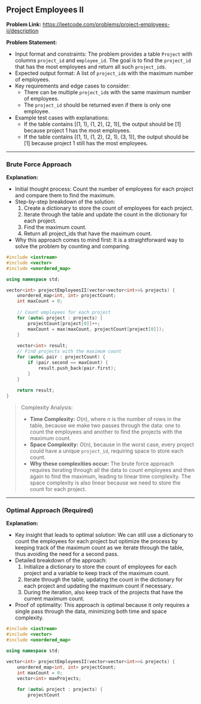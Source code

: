 ## Project Employees II

**Problem Link:** https://leetcode.com/problems/project-employees-ii/description

**Problem Statement:**
- Input format and constraints: The problem provides a table `Project` with columns `project_id` and `employee_id`. The goal is to find the `project_id` that has the most employees and return all such `project_id`s.
- Expected output format: A list of `project_id`s with the maximum number of employees.
- Key requirements and edge cases to consider:
  - There can be multiple `project_id`s with the same maximum number of employees.
  - The `project_id` should be returned even if there is only one employee.
- Example test cases with explanations:
  - If the table contains [(1, 1), (1, 2), (2, 1)], the output should be [1] because project 1 has the most employees.
  - If the table contains [(1, 1), (1, 2), (2, 1), (3, 1)], the output should be [1] because project 1 still has the most employees.

---

### Brute Force Approach

**Explanation:**
- Initial thought process: Count the number of employees for each project and compare them to find the maximum.
- Step-by-step breakdown of the solution:
  1. Create a dictionary to store the count of employees for each project.
  2. Iterate through the table and update the count in the dictionary for each project.
  3. Find the maximum count.
  4. Return all project_ids that have the maximum count.
- Why this approach comes to mind first: It is a straightforward way to solve the problem by counting and comparing.

```cpp
#include <iostream>
#include <vector>
#include <unordered_map>

using namespace std;

vector<int> projectEmployeesII(vector<vector<int>>& projects) {
    unordered_map<int, int> projectCount;
    int maxCount = 0;
    
    // Count employees for each project
    for (auto& project : projects) {
        projectCount[project[0]]++;
        maxCount = max(maxCount, projectCount[project[0]]);
    }
    
    vector<int> result;
    // Find projects with the maximum count
    for (auto& pair : projectCount) {
        if (pair.second == maxCount) {
            result.push_back(pair.first);
        }
    }
    
    return result;
}
```

> Complexity Analysis:
> - **Time Complexity:** $O(n)$, where $n$ is the number of rows in the table, because we make two passes through the data: one to count the employees and another to find the projects with the maximum count.
> - **Space Complexity:** $O(n)$, because in the worst case, every project could have a unique `project_id`, requiring space to store each count.
> - **Why these complexities occur:** The brute force approach requires iterating through all the data to count employees and then again to find the maximum, leading to linear time complexity. The space complexity is also linear because we need to store the count for each project.

---

### Optimal Approach (Required)

**Explanation:**
- Key insight that leads to optimal solution: We can still use a dictionary to count the employees for each project but optimize the process by keeping track of the maximum count as we iterate through the table, thus avoiding the need for a second pass.
- Detailed breakdown of the approach:
  1. Initialize a dictionary to store the count of employees for each project and a variable to keep track of the maximum count.
  2. Iterate through the table, updating the count in the dictionary for each project and updating the maximum count if necessary.
  3. During the iteration, also keep track of the projects that have the current maximum count.
- Proof of optimality: This approach is optimal because it only requires a single pass through the data, minimizing both time and space complexity.

```cpp
#include <iostream>
#include <vector>
#include <unordered_map>

using namespace std;

vector<int> projectEmployeesII(vector<vector<int>>& projects) {
    unordered_map<int, int> projectCount;
    int maxCount = 0;
    vector<int> maxProjects;
    
    for (auto& project : projects) {
        projectCount